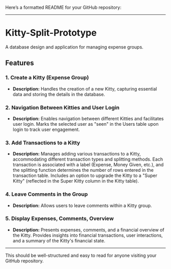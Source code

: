 Here’s a formatted README for your GitHub repository:

---

# Kitty-Split-Prototype

A database design and application for managing expense groups.

## Features

### 1. Create a Kitty (Expense Group)
- **Description:** Handles the creation of a new Kitty, capturing essential data and storing the details in the database.

### 2. Navigation Between Kitties and User Login
- **Description:** Enables navigation between different Kitties and facilitates user login. Marks the selected user as "seen" in the Users table upon login to track user engagement.

### 3. Add Transactions to a Kitty
- **Description:** Manages adding various transactions to a Kitty, accommodating different transaction types and splitting methods. Each transaction is associated with a label (Expense, Money Given, etc.), and the splitting function determines the number of rows entered in the transaction table. Includes an option to upgrade the Kitty to a "Super Kitty" (reflected in the Super Kitty column in the Kitty table).

### 4. Leave Comments in the Group
- **Description:** Allows users to leave comments within a Kitty group.

### 5. Display Expenses, Comments, Overview
- **Description:** Presents expenses, comments, and a financial overview of the Kitty. Provides insights into financial transactions, user interactions, and a summary of the Kitty's financial state.

---

This should be well-structured and easy to read for anyone visiting your GitHub repository.
